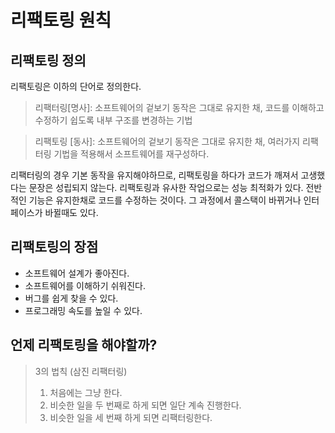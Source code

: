 # 리팩토링 원칙

## 리팩토링 정의

리팩토링은 이하의 단어로 정의한다.

> 리팩터링[명사]: 소프트웨어의 겉보기 동작은 그대로 유지한 채, 코드를 이해하고 수정하기 쉽도록 내부 구조를 변경하는 기법

> 리팩토링 [동사]: 소프트웨어의 겉보기 동작은 그대로 유지한 채, 여러가지 리팩터링 기법을 적용해서 소프트웨어를 재구성하다.

리팩터링의 경우 기본 동작을 유지해야하므로, 리팩토링을 하다가 코드가 깨져서 고생했다는 문장은 성립되지 않는다. 리팩토링과 유사한 작업으로는 성능 최적화가 있다. 전반적인 기능은 유지한채로 코드를 수정하는 것이다. 그 과정에서 콜스택이 바뀌거나 인터페이스가 바뀔때도 있다.

## 리팩토링의 장점

- 소프트웨어 설계가 좋아진다.
- 소프트웨어를 이해하기 쉬워진다.
- 버그를 쉽게 찾을 수 있다.
- 프로그래밍 속도를 높일 수 있다.

## 언제 리팩토링을 해야할까?

> 3의 법칙 (삼진 리팩터링)
>
> 1. 처음에는 그냥 한다.
> 2. 비슷한 일을 두 번째로 하게 되면 일단 계속 진행한다.
> 3. 비슷한 일을 세 번째 하게 되면 리팩터링한다.


